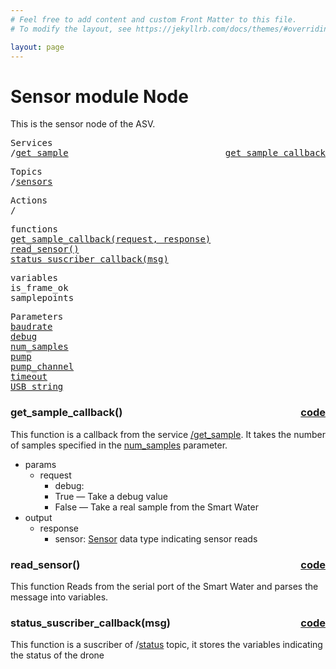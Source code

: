 ```yaml
---
# Feel free to add content and custom Front Matter to this file.
# To modify the layout, see https://jekyllrb.com/docs/themes/#overriding-theme-defaults

layout: page
---
```

<H1>Sensor module Node</H1> 


This is the sensor node of the ASV. 


<pre>
Services
/<a href="./services/get_sample.html">get_sample</a>  <a href="#get_sample_callback" style="float:right;text-align:right;">get_sample_callback</a>
</pre>
<pre>
Topics
/<a href="./services/sensors.html">sensors</a>
</pre>
<pre>
Actions
/
</pre>

<pre>
functions
<a href="#get_sample_callback">get_sample_callback(request, response)</a>
<a href="#read_sensor">read_sensor()</a>
<a href="#status_suscriber_callback">status_suscriber_callback(msg)</a>
</pre>


<pre>
variables
<a id="self.is_frame_ok">is_frame_ok</a>
<a id="self.samplepoints">samplepoints</a>
</pre>

<pre>
Parameters
<a href="./parameters/baudrate.html">baudrate</a>
<a href="./parameters/debug.html">debug</a>
<a href="./parameters/num_samples.html">num_samples</a>
<a href="./parameters/pump.html">pump</a>
<a href="./parameters/pump_channel.html">pump_channel</a>
<a href="./parameters/timeout.html">timeout</a>
<a href="./parameters/USB_string.html">USB_string</a>
</pre>

<!-- %%%%%%%%%%%%%%%%%%%%%%%%% START OF FUNCTION DEFINITIONS AREA %%%%%%%%%%%%%%%%%%%%%%%%%% -->

<!-- %%%%%%%%%%%%%%%%%%%%%%%%%%%%%%%%%% GET SAMPLE CALLBACK %%%%%%%%%%%%%%%%%%%%%%%%%%%%%%%%%%%%% -->

<H3>get_sample_callback() <a href="https://github.com/AloePacci/ASV_Loyola_US/blob/main/src/asv_loyola_us/asv_loyola_us/sensor_module_node.py#L80" style="float:right;text-align:right;">code</a></H3>
<a id="get_sample_callback"></a>

This function is a callback from the service <a href="./services/get_sample.html">/get_sample</a>. It takes the number of samples specified in the <a href="./parameters/num_samples.html">num_samples</a> parameter. 

- params
  - request
    - debug:
     - True — Take a debug value
     - False — Take a real sample from the Smart Water
- output
  - response
    - sensor: <a href="./services/get_sample.html">Sensor</a> data type indicating sensor reads


<!-- %%%%%%%%%%%%%%%%%%%%%%%%%%%%%%%%%% READ SENSOR %%%%%%%%%%%%%%%%%%%%%%%%%%%%%%%%%%%%% -->

<H3>read_sensor() <a href="https://github.com/AloePacci/ASV_Loyola_US/blob/main/src/asv_loyola_us/asv_loyola_us/sensor_module_node.py#L120" style="float:right;text-align:right;">code</a></H3>
<a id="read_sensor"></a>

This function Reads from the serial port of the Smart Water and parses the message into variables.


<!-- %%%%%%%%%%%%%%%%%%%%%%%%%%%%%%%%%% STATUS SUBSCRIBER CALLBACK %%%%%%%%%%%%%%%%%%%%%%%%%%%%%%%%%%%%% -->

<H3>status_suscriber_callback(msg) <a href="https://github.com/AloePacci/ASV_Loyola_US/blob/main/src/asv_loyola_us/asv_loyola_us/sensor_module_node.py#L310" style="float:right;text-align:right;">code</a></H3>
<a id="status_suscriber_callback"></a>

This function is a suscriber of /<a href="./topics/status.html">status</a> topic, it stores the variables indicating the status of the drone